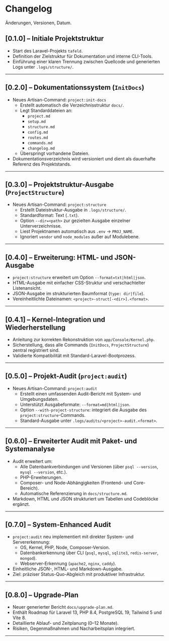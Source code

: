 # Changelog

Änderungen, Versionen, Datum.

## [0.1.0] – Initiale Projektstruktur
- Start des Laravel-Projekts `tafeld`.
- Definition der Zielstruktur für Dokumentation und interne CLI-Tools.
- Einführung einer klaren Trennung zwischen Quellcode und generierten Logs unter `.logs/structure/`.

---

## [0.2.0] – Dokumentationssystem (`InitDocs`)
- Neues Artisan-Command: `project:init-docs`
  - Erstellt automatisch die Verzeichnisstruktur `docs/`.
  - Legt Standarddateien an:
    - `project.md`
    - `setup.md`
    - `structure.md`
    - `config.md`
    - `routes.md`
    - `commands.md`
    - `changelog.md`
  - Überspringt vorhandene Dateien.
- Dokumentationsverzeichnis wird versioniert und dient als dauerhafte Referenz des Projektstands.

---

## [0.3.0] – Projektstruktur-Ausgabe (`ProjectStructure`)
- Neues Artisan-Command: `project:structure`
  - Erstellt Dateistruktur-Ausgabe in `.logs/structure/`.
  - Standardformat: Text (`.txt`).
  - Option `--dir=<path>` zur gezielten Ausgabe einzelner Unterverzeichnisse.
  - Liest Projektnamen automatisch aus `.env` → `PROJ_NAME`.
  - Ignoriert `vendor` und `node_modules` außer auf Modulebene.

---

## [0.4.0] – Erweiterung: HTML- und JSON-Ausgabe
- `project:structure` erweitert um Option `--format=txt|html|json`.
- HTML-Ausgabe mit einfacher CSS-Struktur und verschachtelter Listenansicht.
- JSON-Ausgabe im strukturierten Baumformat (`type: dir|file`).
- Vereinheitlichte Dateinamen: `<project>-struct[-<dir>].<format>`.

---

## [0.4.1] – Kernel-Integration und Wiederherstellung
- Anleitung zur korrekten Rekonstruktion von `app/Console/Kernel.php`.
- Sicherstellung, dass alle Commands (`InitDocs`, `ProjectStructure`) zentral registriert sind.
- Validierte Kompatibilität mit Standard-Laravel-Bootprozess.

---

## [0.5.0] – Projekt-Audit (`project:audit`)
- Neues Artisan-Command: `project:audit`
  - Erstellt einen umfassenden Audit-Bericht mit System- und Umgebungsdaten.
  - Unterstützt Ausgabeformate: `--format=md|html|json`.
  - Option `--with-project-structure`: integriert die Ausgabe des `project:structure`-Commands.
  - Standard-Ausgabe unter `.logs/audits/<project>-audit.<format>`.

---

## [0.6.0] – Erweiterter Audit mit Paket- und Systemanalyse
- Audit erweitert um:
  - Alle Datenbankverbindungen und Versionen (über `psql --version`, `mysql --version`, etc.).
  - PHP-Erweiterungen.
  - Composer- und Node-Abhängigkeiten (Frontend- und Core-Bereich).
  - Automatische Referenzierung in `docs/structure.md`.
- Markdown, HTML und JSON strukturiert um Tabellen und Codeblöcke ergänzt.

---

## [0.7.0] – System-Enhanced Audit
- `project:audit` neu implementiert mit direkter System- und Servererkennung:
  - OS, Kernel, PHP, Node, Composer-Version.
  - Datenbankerkennung über CLI (`psql`, `mysql`, `sqlite3`, `redis-server`, `mongod`).
  - Webserver-Erkennung (`apache2`, `nginx`, `caddy`).
- Einheitliche JSON-, HTML- und Markdown-Ausgabe.
- Ziel: präziser Status-Quo-Abgleich mit produktiver Infrastruktur.

---

## [0.8.0] – Upgrade-Plan
- Neuer generierter Bericht `docs/upgrade-plan.md`.
- Enthält Roadmap für Laravel 13, PHP 8.4, PostgreSQL 19, Tailwind 5 und Vite 8.
- Detaillierte Ablauf- und Zeitplanung (0–12 Monate).
- Risiken, Gegenmaßnahmen und Nacharbeitsplan integriert.

---



